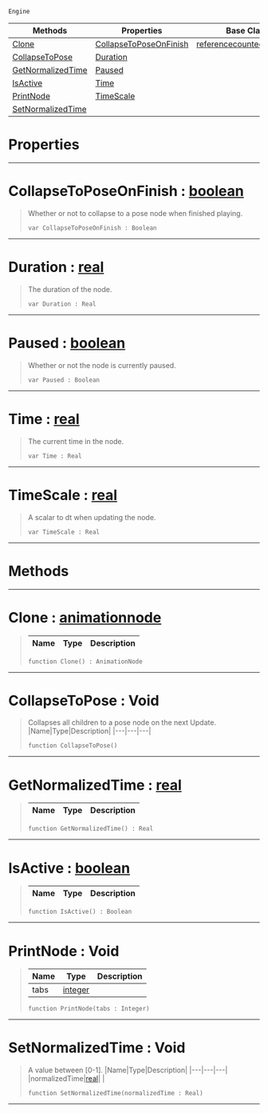  `Engine`

|Methods|Properties|Base Classes|Derived Classes|
|---|---|---|---|
|[ Clone](https://github.com/PlasmaEngine/PlasmaDocs/blob/master/code_reference/class_reference/animationnode.markdown#clone-plasma-engine-docume)|[ CollapseToPoseOnFinish](https://github.com/PlasmaEngine/PlasmaDocs/blob/master/code_reference/class_reference/animationnode.markdown#collapsetoposeonfinish-z)|[referencecountedeventobject](https://github.com/PlasmaEngine/PlasmaDocs/blob/master/code_reference/class_reference/referencecountedeventobject.markdown)|[basicanimation](https://github.com/PlasmaEngine/PlasmaDocs/blob/master/code_reference/class_reference/basicanimation.markdown)|
|[ CollapseToPose](https://github.com/PlasmaEngine/PlasmaDocs/blob/master/code_reference/class_reference/animationnode.markdown#collapsetopose-void)|[ Duration](https://github.com/PlasmaEngine/PlasmaDocs/blob/master/code_reference/class_reference/animationnode.markdown#duration-plasma-engine-doc)| |[dualblendchainnode](https://github.com/PlasmaEngine/PlasmaDocs/blob/master/code_reference/class_reference/dualblendchainnode.markdown)|
|[ GetNormalizedTime](https://github.com/PlasmaEngine/PlasmaDocs/blob/master/code_reference/class_reference/animationnode.markdown#getnormalizedtime-plasma-e)|[ Paused](https://github.com/PlasmaEngine/PlasmaDocs/blob/master/code_reference/class_reference/animationnode.markdown#paused-plasma-engine-docum)| |[dualblendcrossblend](https://github.com/PlasmaEngine/PlasmaDocs/blob/master/code_reference/class_reference/dualblendcrossblend.markdown)|
|[ IsActive](https://github.com/PlasmaEngine/PlasmaDocs/blob/master/code_reference/class_reference/animationnode.markdown#isactive-plasma-engine-doc)|[ Time](https://github.com/PlasmaEngine/PlasmaDocs/blob/master/code_reference/class_reference/animationnode.markdown#time-plasma-engine-documen)| |[dualblenddirectblend](https://github.com/PlasmaEngine/PlasmaDocs/blob/master/code_reference/class_reference/dualblenddirectblend.markdown)|
|[ PrintNode](https://github.com/PlasmaEngine/PlasmaDocs/blob/master/code_reference/class_reference/animationnode.markdown#printnode-void)|[ TimeScale](https://github.com/PlasmaEngine/PlasmaDocs/blob/master/code_reference/class_reference/animationnode.markdown#timescale-plasma-engine-do)| |[dualblendselectivenode](https://github.com/PlasmaEngine/PlasmaDocs/blob/master/code_reference/class_reference/dualblendselectivenode.markdown)|
|[ SetNormalizedTime](https://github.com/PlasmaEngine/PlasmaDocs/blob/master/code_reference/class_reference/animationnode.markdown#setnormalizedtime-void)| | |[posenode](https://github.com/PlasmaEngine/PlasmaDocs/blob/master/code_reference/class_reference/posenode.markdown)|


 #  Properties


---  
 #  CollapseToPoseOnFinish : [boolean](https://github.com/PlasmaEngine/PlasmaDocs/blob/master/code_reference/lightning_base_types/boolean.markdown)

> Whether or not to collapse to a pose node when finished playing.
> ``` lang=cpp, name=Lightning
> var CollapseToPoseOnFinish : Boolean


---  
 #  Duration : [real](https://github.com/PlasmaEngine/PlasmaDocs/blob/master/code_reference/lightning_base_types/real.markdown)

> The duration of the node.
> ``` lang=cpp, name=Lightning
> var Duration : Real


---  
 #  Paused : [boolean](https://github.com/PlasmaEngine/PlasmaDocs/blob/master/code_reference/lightning_base_types/boolean.markdown)

> Whether or not the node is currently paused.
> ``` lang=cpp, name=Lightning
> var Paused : Boolean


---  
 #  Time : [real](https://github.com/PlasmaEngine/PlasmaDocs/blob/master/code_reference/lightning_base_types/real.markdown)

> The current time in the node.
> ``` lang=cpp, name=Lightning
> var Time : Real


---  
 #  TimeScale : [real](https://github.com/PlasmaEngine/PlasmaDocs/blob/master/code_reference/lightning_base_types/real.markdown)

> A scalar to dt when updating the node.
> ``` lang=cpp, name=Lightning
> var TimeScale : Real


---  
 #  Methods


---  
 #  Clone : [animationnode](https://github.com/PlasmaEngine/PlasmaDocs/blob/master/code_reference/class_reference/animationnode.markdown)

> 
> |Name|Type|Description|
> |---|---|---|
> ``` lang=cpp, name=Lightning
> function Clone() : AnimationNode
> ``` 


---  
 #  CollapseToPose : Void

> Collapses all children to a pose node on the next Update.
> |Name|Type|Description|
> |---|---|---|
> ``` lang=cpp, name=Lightning
> function CollapseToPose()
> ``` 


---  
 #  GetNormalizedTime : [real](https://github.com/PlasmaEngine/PlasmaDocs/blob/master/code_reference/lightning_base_types/real.markdown)

> 
> |Name|Type|Description|
> |---|---|---|
> ``` lang=cpp, name=Lightning
> function GetNormalizedTime() : Real
> ``` 


---  
 #  IsActive : [boolean](https://github.com/PlasmaEngine/PlasmaDocs/blob/master/code_reference/lightning_base_types/boolean.markdown)

> 
> |Name|Type|Description|
> |---|---|---|
> ``` lang=cpp, name=Lightning
> function IsActive() : Boolean
> ``` 


---  
 #  PrintNode : Void

> 
> |Name|Type|Description|
> |---|---|---|
> |tabs|[integer](https://github.com/PlasmaEngine/PlasmaDocs/blob/master/code_reference/lightning_base_types/integer.markdown)| |
> ``` lang=cpp, name=Lightning
> function PrintNode(tabs : Integer)
> ``` 


---  
 #  SetNormalizedTime : Void

> A value between [0-1].
> |Name|Type|Description|
> |---|---|---|
> |normalizedTime|[real](https://github.com/PlasmaEngine/PlasmaDocs/blob/master/code_reference/lightning_base_types/real.markdown)| |
> ``` lang=cpp, name=Lightning
> function SetNormalizedTime(normalizedTime : Real)
> ``` 


---  
 

 